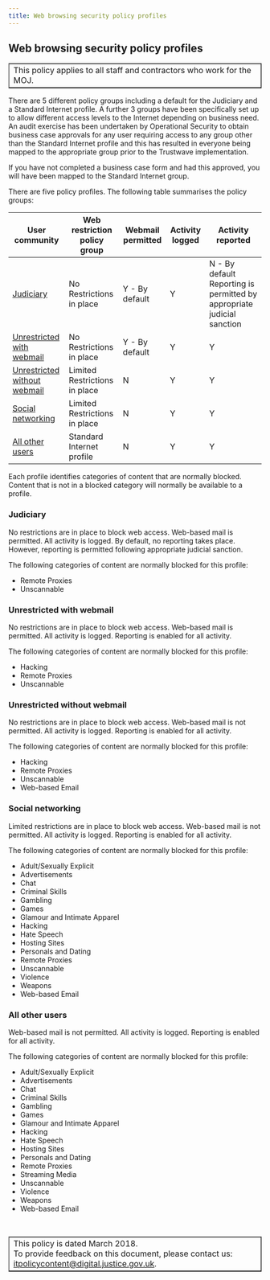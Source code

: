 ```yaml
---
title: Web browsing security policy profiles
---
```


## Web browsing security policy profiles

<table border='1'>
<tr valign='top'>
<td>This policy applies to all staff and contractors who work for the MOJ.</td>
</tr>
</table>

There are 5 different policy groups including a default for the Judiciary and a Standard Internet profile. A further 3 groups have been specifically set up to allow different access levels to the Internet depending on business need. An audit exercise has been undertaken by Operational Security to obtain business case approvals for any user requiring access to any group other than the Standard Internet profile and this has resulted in everyone being mapped to the appropriate group prior to the Trustwave implementation.

If you have not completed a business case form and had this approved, you will have been mapped to the Standard Internet group.

There are five policy profiles. The following table summarises the policy groups:

| User community | Web restriction policy group | Webmail permitted | Activity logged | Activity reported |
|---|---|---|---|---|
| [Judiciary](#judiciary) | No Restrictions in place | Y - By default | Y | N - By default Reporting is permitted by appropriate judicial sanction |
| [Unrestricted with webmail](#unrestrictedwithwebmail) | No Restrictions in place | Y - By default | Y | Y |
| [Unrestricted without webmail](#unrestrictedwithoutwebmail)  | Limited Restrictions in place | N | Y | Y |
| [Social networking](#socialnetworking) | Limited Restrictions in place | N | Y | Y |
| [All other users](#allotherusers) | Standard Internet profile | N | Y | Y |

Each profile identifies categories of content that are normally blocked. Content that is not in a blocked category will normally be available to a profile.

<a id="judiciary"/>

### Judiciary

No restrictions are in place to block web access. Web-based mail is permitted. All activity is logged. By default, no reporting takes place. However, reporting is permitted following appropriate judicial sanction.

The following categories of content are normally blocked for this profile:

- Remote Proxies
- Unscannable

<a id="unrestrictedwithwebmail"/>

### Unrestricted with webmail

No restrictions are in place to block web access. Web-based mail is permitted. All activity is logged. Reporting is enabled for all activity.

The following categories of content are normally blocked for this profile:

- Hacking
- Remote Proxies
- Unscannable

<a id="unrestrictedwithoutwebmail"/>

### Unrestricted without webmail

No restrictions are in place to block web access. Web-based mail is not permitted. All activity is logged. Reporting is enabled for all activity.

The following categories of content are normally blocked for this profile:

- Hacking
- Remote Proxies
- Unscannable
- Web-based Email

<a id="socialnetworking"/>

### Social networking

Limited restrictions are in place to block web access. Web-based mail is not permitted. All activity is logged. Reporting is enabled for all activity.

The following categories of content are normally blocked for this profile:

- Adult/Sexually Explicit
- Advertisements
- Chat
- Criminal Skills
- Gambling
- Games
- Glamour and Intimate Apparel
- Hacking
- Hate Speech
- Hosting Sites
- Personals and Dating
- Remote Proxies
- Unscannable
- Violence
- Weapons
- Web-based Email

<a id="allotherusers"/>

### All other users

Web-based mail is not permitted. All activity is logged. Reporting is enabled for all activity.

The following categories of content are normally blocked for this profile:

- Adult/Sexually Explicit
- Advertisements
- Chat
- Criminal Skills
- Gambling
- Games
- Glamour and Intimate Apparel
- Hacking
- Hate Speech
- Hosting Sites
- Personals and Dating
- Remote Proxies
- Streaming Media
- Unscannable
- Violence
- Weapons
- Web-based Email

<p>&nbsp;</p>

<table border='1'>
<tr valign='top'>
<td>This policy is dated March 2018.<br/>
To provide feedback on this document, please contact us: <a href="mailto:itpolicycontent@digital.justice.gov.uk?subject=web-browsing-security-policy-profiles">itpolicycontent@digital.justice.gov.uk</a>.</td>
</tr>
</table>

